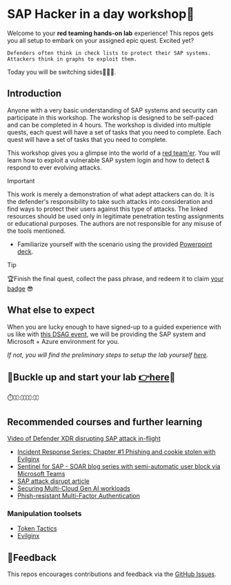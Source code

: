 # SAP Hacker in a day workshop👾

Welcome to your **red teaming hands-on lab** experience! This repos gets you all setup to embark on your assigned epic quest. Excited yet?

```text
Defenders often think in check lists to protect their SAP systems. Attackers think in graphs to exploit them. 
```

Today you will be switching sides🦹🏻‍♂️.

## Introduction

Anyone with a very basic understanding of SAP systems and security can participate in this workshop. The workshop is designed to be self-paced and can be completed in 4 hours. The workshop is divided into multiple quests, each quest will have a set of tasks that you need to complete. Each quest will have a set of tasks that you need to complete.

This workshop gives you a glimpse into the world of a [red team'er](https://en.wikipedia.org/wiki/Red_team). You will learn how to exploit a vulnerable SAP system login and how to detect & respond to ever evolving attacks.

> [!IMPORTANT]
> This work is merely a demonstration of what adept attackers can do. It is the defender's responsibility to take such attacks into consideration and find ways to protect their users against this type of attacks. The linked resources should be used only in legitimate penetration testing assignments or educational purposes. The authors are not responsible for any misuse of the tools mentioned.

* Familiarize yourself with the scenario using the provided [Powerpoint deck](misc/welcome.pptx).

> [!TIP]
>🏆Finish the final quest, collect the pass phrase, and redeem it to claim [your badge](https://dsagwsrgb4f3.z1.web.core.windows.net/) 😎

## What else to expect

When you are lucky enough to have signed-up to a guided experience with us like with [this DSAG event](https://dsagnet.de/event/sap-hacker-fur-einen-tag-virtuell), we will be providing the SAP system and Microsoft + Azure environment for you.

_If not, you will find the preliminary steps to setup the lab yourself [here](./student/README.md#when-not-in-a-guided-workshop-ensure-you-have)._

## 📌Buckle up and start your lab [**👉here**](student/README.md)📌

⏱️⩇⩇:⩇⩇⩇⩇:⩇⩇

## Recommended courses and further learning

[Video of Defender XDR disrupting SAP attack in-flight](https://www.youtube.com/live/9sZshNf3kcE?feature=shared&t=554)

* [Incident Response Series: Chapter #1 Phishing and cookie stolen with Evilginx](https://www.youtube.com/watch?v=D4trW5YM9PM)
* [Sentinel for SAP - SOAR blog series with semi-automatic user block via Microsoft Teams](https://community.sap.com/t5/enterprise-resource-planning-blogs-by-members/from-zero-to-hero-security-coverage-with-microsoft-sentinel-for-your/ba-p/13561790)
* [SAP attack disrupt article](https://learn.microsoft.com/azure/sentinel/sap/deployment-attack-disrupt)
* [Securing Multi-Cloud Gen AI workloads](https://techcommunity.microsoft.com/t5/microsoft-defender-for-cloud/securing-multi-cloud-gen-ai-workloads-using-azure-native/ba-p/4222728)
* [Phish-resistant Multi-Factor Authentication](https://learn.microsoft.com/entra/identity/authentication/concept-authentication-strengths)

### Manipulation toolsets

* [Token Tactics](https://github.com/rvrsh3ll/TokenTactics)
* [Evilginx](https://help.evilginx.com/docs/intro)

## 📢Feedback

This repos encourages contributions and feedback via the [GitHub Issues](https://github.com/MartinPankraz/sap-hacker-in-a-day/issues/new/choose).
